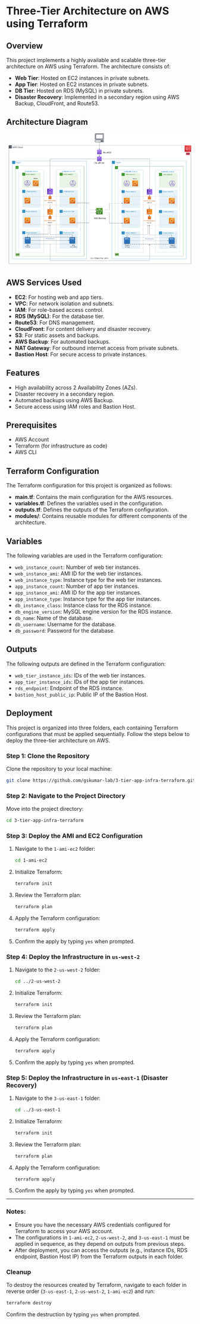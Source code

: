 # Three-Tier Architecture on AWS using Terraform

## Overview
This project implements a highly available and scalable three-tier architecture on AWS using Terraform. The architecture consists of:
- **Web Tier**: Hosted on EC2 instances in private subnets.
- **App Tier**: Hosted on EC2 instances in private subnets.
- **DB Tier**: Hosted on RDS (MySQL) in private subnets.
- **Disaster Recovery**: Implemented in a secondary region using AWS Backup, CloudFront, and Route53.

## Architecture Diagram
![Three-Tier Architecture](architecture-diagram/three-tier-architecture.png)

## AWS Services Used
- **EC2**: For hosting web and app tiers.
- **VPC**: For network isolation and subnets.
- **IAM**: For role-based access control.
- **RDS (MySQL)**: For the database tier.
- **Route53**: For DNS management.
- **CloudFront**: For content delivery and disaster recovery.
- **S3**: For static assets and backups.
- **AWS Backup**: For automated backups.
- **NAT Gateway**: For outbound internet access from private subnets.
- **Bastion Host**: For secure access to private instances.

## Features
- High availability across 2 Availability Zones (AZs).
- Disaster recovery in a secondary region.
- Automated backups using AWS Backup.
- Secure access using IAM roles and Bastion Host.

## Prerequisites
- AWS Account
- Terraform (for infrastructure as code)
- AWS CLI


## Terraform Configuration
The Terraform configuration for this project is organized as follows:
- **main.tf**: Contains the main configuration for the AWS resources.
- **variables.tf**: Defines the variables used in the configuration.
- **outputs.tf**: Defines the outputs of the Terraform configuration.
- **modules/**: Contains reusable modules for different components of the architecture.


## Variables
The following variables are used in the Terraform configuration:
- `web_instance_count`: Number of web tier instances.
- `web_instance_ami`: AMI ID for the web tier instances.
- `web_instance_type`: Instance type for the web tier instances.
- `app_instance_count`: Number of app tier instances.
- `app_instance_ami`: AMI ID for the app tier instances.
- `app_instance_type`: Instance type for the app tier instances.
- `db_instance_class`: Instance class for the RDS instance.
- `db_engine_version`: MySQL engine version for the RDS instance.
- `db_name`: Name of the database.
- `db_username`: Username for the database.
- `db_password`: Password for the database.

## Outputs
The following outputs are defined in the Terraform configuration:
- `web_tier_instance_ids`: IDs of the web tier instances.
- `app_tier_instance_ids`: IDs of the app tier instances.
- `rds_endpoint`: Endpoint of the RDS instance.
- `bastion_host_public_ip`: Public IP of the Bastion Host.

## Deployment

This project is organized into three folders, each containing Terraform configurations that must be applied sequentially. Follow the steps below to deploy the three-tier architecture on AWS.

### Step 1: Clone the Repository
Clone the repository to your local machine:
```bash
git clone https://github.com/gskumar-lab/3-tier-app-infra-terraform.git
```

### Step 2: Navigate to the Project Directory
Move into the project directory:
```bash
cd 3-tier-app-infra-terraform
```

### Step 3: Deploy the AMI and EC2 Configuration
1. Navigate to the `1-ami-ec2` folder:
   ```bash
   cd 1-ami-ec2
   ```
2. Initialize Terraform:
   ```bash
   terraform init
   ```
3. Review the Terraform plan:
   ```bash
   terraform plan
   ```
4. Apply the Terraform configuration:
   ```bash
   terraform apply
   ```
5. Confirm the apply by typing `yes` when prompted.

### Step 4: Deploy the Infrastructure in `us-west-2`
1. Navigate to the `2-us-west-2` folder:
   ```bash
   cd ../2-us-west-2
   ```
2. Initialize Terraform:
   ```bash
   terraform init
   ```
3. Review the Terraform plan:
   ```bash
   terraform plan
   ```
4. Apply the Terraform configuration:
   ```bash
   terraform apply
   ```
5. Confirm the apply by typing `yes` when prompted.

### Step 5: Deploy the Infrastructure in `us-east-1` (Disaster Recovery)
1. Navigate to the `3-us-east-1` folder:
   ```bash
   cd ../3-us-east-1
   ```
2. Initialize Terraform:
   ```bash
   terraform init
   ```
3. Review the Terraform plan:
   ```bash
   terraform plan
   ```
4. Apply the Terraform configuration:
   ```bash
   terraform apply
   ```
5. Confirm the apply by typing `yes` when prompted.

---

### Notes:
- Ensure you have the necessary AWS credentials configured for Terraform to access your AWS account.
- The configurations in `1-ami-ec2`, `2-us-west-2`, and `3-us-east-1` must be applied in sequence, as they depend on outputs from previous steps.
- After deployment, you can access the outputs (e.g., instance IDs, RDS endpoint, Bastion Host IP) from the Terraform outputs in each folder.

### Cleanup
To destroy the resources created by Terraform, navigate to each folder in reverse order (`3-us-east-1`, `2-us-west-2`, `1-ami-ec2`) and run:
```bash
terraform destroy
```
Confirm the destruction by typing `yes` when prompted.
